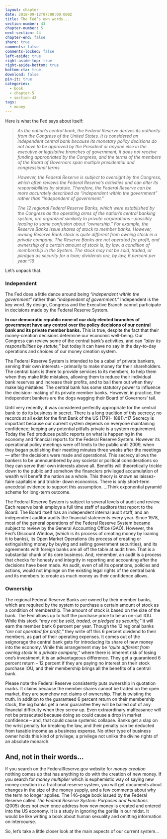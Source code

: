 ```yaml
---
layout: chapter
date: 2018-09-12T07:00:00.000Z
title: The Fed’s own words...
section-number: 43
chapter-number: 5
next-section: 44
chapter-end: false
share: true
comments: false
comments-locked: false
left-aside: true
right-aside-top: true
right-aside-bottom: true
bottom-cta: true
download: false
pin-it: true
categories:
  - book
  - chapter-5
  - section-43
tags:
  - money
---
```

Here is what the Fed says about itself:

> _As the nation’s central bank, the Federal Reserve derives its authority from the
> Congress of the United States. It is considered an independent central bank
> because its monetary policy decisions do not have to be approved by the
> President or anyone else in the executive or legislative branches of government,
> it does not receive funding appropriated by the Congress, and the terms of
> the members of the Board of Governors span multiple presidential and
> congressional terms._
>
> _However, the Federal Reserve is subject to oversight by the Congress, which
> often reviews the Federal Reserve’s activities and can alter its responsibilities
> by statute. Therefore, the Federal Reserve can be more accurately described as
> “independent within the government” rather than “independent of government.”_
>
> _The 12 regional Federal Reserve Banks, which were established by the Congress
> as the operating arms of the nation’s central banking system, are organized
> similarly to private corporations – possibly leading to some confusion about
> “ownership.” For example, the Reserve Banks issue shares of stock to member
> banks. However, owning Reserve Bank stock is quite different from owning
> stock in a private company. The Reserve Banks are not operated for profit, and
> ownership of a certain amount of stock is, by law, a condition of membership
> in the System. The stock may not be sold, traded, or pledged as security for a
> loan; dividends are, by law, 6 percent per year.^16_

Let’s unpack that.

### Independent

The Fed does a little dance around being _“independent within the
government”_ rather than _“independent of government.”_ Independent is
the key word. By design, Congress and the Executive Branch cannot
participate in decisions made by the Federal Reserve System.

**In our democratic republic none of our duly elected branches
of government have any control over the policy decisions of our central bank and its private member banks.** This is true, despite
the fact that their money-creation decisions determine our economic
well-being. Our Congress can review some of the central bank’s
activities, and can _“alter its responsibilities by statute,”_ but today it can
have no say in the day-to-day operations and choices of our money
creation system.

The Federal Reserve System is intended to be a cabal of private
bankers, serving their own interests – primarily to make money for
their shareholders. The central bank is there to provide services to
its members, to help them when they make little mistakes, allowing
them to reduce their individual bank reserves and increase their
profits, and to bail them out when they make big mistakes. The
central bank has some statutory power to influence the decision-
making of its private member banks. However, in practice, the
independent bankers are the dogs wagging their Board of
Governors’ tail.

Until very recently, it was considered perfectly appropriate for the
central bank to do its business in secret. There is a long tradition of
this secrecy; no records at all exist for the first Bank of the US (1791–
1881).^17 Secrecy is important because our current system depends
on everyone maintaining confidence; keeping any potential pitfalls
private is a system requirement. Today the Fed produces public
reports on what is happening in the economy and financial reports
for the Federal Reserve System. However its operational policy
meetings were off limits to the public until 2009, when they began
publishing their meeting minutes three weeks after the meetings — after the decisions were made and operational. This secrecy allows the bankers to be unencumbered by any societal or political considerations so they can serve their own interests above all. Benefits will theoretically trickle down to the public and somehow the
financiers privileged accumulation of wealth will benefit the nation as
a whole. This theory is known as laissez-faire capitalism and trickle-
down economics. There is only short-term anecdotal evidence to
support this assumption. ...Think exponential pyramid scheme for
long-term outcome.

The Federal Reserve System is subject to several levels of audit and
review. Each reserve bank employs a full time staff of auditors
that report to the Board. The Board itself has an independent
internal audit staff, and an independent auditor audits the financial
statements every year. Since 1978, most of the general operations of
the Federal Reserve System became subject to review by the General
Accounting Office (GAO). However, the Fed’s Discount Window,
(which is its process of creating money by loaning it to banks), its
Open Market Operations (its process of creating or extinguishing
money by buying and selling government securities), and its
agreements with foreign banks are all off the table at audit time. That
is a substantial chunk of its core business. And, remember, an audit
is a process that checks for honesty and integrity in reporting and
accounting after the decisions have been made. An audit, even of
all its operations, policies and actions, would not impinge on the
existing legal rights of the central bank and its members to create as
much money as their confidence allows.

### Ownership

The regional Federal Reserve Banks are owned by their member banks,
which are required by the system to purchase a certain amount of
stock as a condition of membership. The amount of stock is based
on the size of the bank. The Fed allows up to half the purchase
price to be an on-call IOU. While this stock _“may not be sold, traded,
or pledged as security,”_ it will earn the member bank 6 percent per
year. Though the 12 regional banks _“are not operated for profit,”_ they
write off this 6 percent dividend to their members, as part of their
operating expenses. It comes out of the seignorage the central bank
gets for introducing its share of new money into the economy. While
this arrangement may be _“quite different from owning stock in a private
company,”_ where there is inherent risk of losing one’s investment, it is
an advantageous difference. They get a guaranteed 6 percent return –
12 percent if they are paying no interest on their stock purchase IOU,
and their membership brings all the benefits of a central bank.

Please note the Federal Reserve consistently puts ownership in
quotation marks. It claims because the member shares cannot be traded on the open market, they are somehow not claims of
ownership. That is twisting the truth. In addition to the guaranteed
6 percent return on their membership stock, the big banks get a near
guarantee they will be bailed out of any financial difficulty when they
screw up. Even extraordinary malfeasance will not be prosecuted
because doing so could cause a drop in market confidence – and, that
could cause systemic collapse. Banks get a slap on the wrist penalty
for breaking the law, and their penalty can be deducted from taxable
income as a business expense. No other type of business owner holds
this kind of privilege; a privilege not unlike the divine rights of an
absolute monarch.

## And, not in their words...

If you search on the FederalReserve.gov website for _money creation_
nothing comes up that has anything to do with the creation of new
money. If you search for _money multiplier_ which is euphemistic way
of saying new money creation in a fractional reserve system, you will
get documents about changes in the size of the money supply, and a
few comments about why the term no longer applies. The 146-page
book issued by the Federal Reserve called _The Federal Reserve System:
Purposes and Functions_ (2005) does not even once address how new
money is created and entered into the US economy. It is a study in
ignoring the gorilla in our midst. It would be like writing a book
about human sexuality and omitting information on intercourse.

So, let’s take a little closer look at the main aspects of our
current system...
